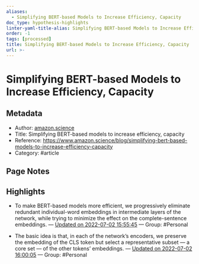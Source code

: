 ```yaml
---
aliases:
  - Simplifying BERT-based Models to Increase Efficiency, Capacity
doc_type: hypothesis-highlights
linter-yaml-title-alias: Simplifying BERT-based Models to Increase Efficiency, Capacity
order: -1
tags: [processed]
title: Simplifying BERT-based Models to Increase Efficiency, Capacity
url: >-
---
```


# Simplifying BERT-based Models to Increase Efficiency, Capacity

## Metadata

- Author: [amazon.science]()
- Title: Simplifying BERT-based models to increase efficiency, capacity
- Reference: https://www.amazon.science/blog/simplifying-bert-based-models-to-increase-efficiency-capacity
- Category: #article

## Page Notes

## Highlights

- To make BERT-based models more efficient, we progressively eliminate redundant individual-word embeddings in intermediate layers of the network, while trying to minimize the effect on the complete-sentence embeddings. — [Updated on 2022-07-02 15:55:45](https://hyp.is/G6CoOvpaEeylUHO3HvP_Rg/www.amazon.science/blog/simplifying-bert-based-models-to-increase-efficiency-capacity) — Group: #Personal

- The basic idea is that, in each of the network’s encoders, we preserve the embedding of the CLS token but select a representative subset — a core set — of the other tokens’ embeddings. — [Updated on 2022-07-02 16:00:05](https://hyp.is/tjCrUvpaEeylcr-vGPf9cw/www.amazon.science/blog/simplifying-bert-based-models-to-increase-efficiency-capacity) — Group: #Personal

